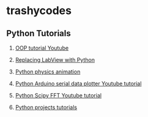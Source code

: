 # trashycodes

## Python Tutorials

1) [OOP tutorial Youtube](https://www.youtube.com/watch?v=v_Jp11xqCzg&list=PLzMcBGfZo4-l1MqB1zoYfqzlj_HH-ZzXt&index=1)

2) [Replacing LabView with Python](http://forembed.com/replacing-labview-with-python-1.html)

3) [Python physics animation](https://jakevdp.github.io/blog/2012/08/18/matplotlib-animation-tutorial/)

4) [Python Arduino serial data plotter Youtube tutorial ](https://www.youtube.com/watch?v=0V-6pu1Gyp8)

5) [Python Scipy FFT Youtube tutorial](https://www.youtube.com/watch?v=UjUKaQKniLM)

6) [Python projects tutorials](https://www.programming-books.io/essential/python/callback-mode-audio-io-23bad34461e54beea579d798ea7248a8)
